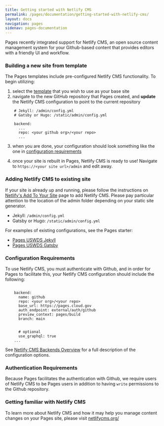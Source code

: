 ```yaml
---
title: Getting started with Netlify CMS
permalink: /pages/documentation/getting-started-with-netlify-cms/
layout: docs
navigation: pages
sidenav: pages-documentation
---
```


Pages recently integrated support for Netlify CMS, an open source content management system for your Github-based content that provides editors with a friendly UI and workflow.

### Building a new site from template
The Pages templates include pre-configured Netlify CMS functionality. To begin utilizing: 
1. select the [template]({{site.baseurl}}/pages/documentation/templates/) that you wish to use as your base site
2. navigate to the new GitHub repository that Pages created, and **update** the Netlify CMS configuration to point to the current repository

```
    # Jekyll: /admin/config.yml
    # Gatsby or Hugo: /static/admin/config.yml

    backend:
      ...
      repo: <your github org>/<your repo>
      ...
```
3. when you are done, your configuration should look something like the one in [configuration requirements](#configuration-requirements)

4. once your site is rebuilt in Pages, Netlify CMS is ready to use! Navigate to `https://<your site url>/admin` and edit away.

### Adding Netlify CMS to existing site
If your site is already up and running, please follow the instructions on [Netlify's Add To Your Site](https://www.netlifycms.org/docs/add-to-your-site/) page to add Netlify CMS. Please pay particular attention to the location of the admin folder depending on your static site generator.

- Jekyll: `/admin/config.yml`
- Gatsby or Hugo: `/static/admin/config.yml`

For examples of existing configurations, see the Pages starter:
- [Pages USWDS Jekyll](https://github.com/cloud-gov/pages-uswds-jekyll/blob/main/admin/config.yml)
- [Pages USWDS Gatsby](https://github.com/cloud-gov/pages-uswds-gatsby/blob/main/static/admin/config.yml)

### Configuration Requirements
To use Netlify CMS, you must authenticate with Github, and in order for Pages to facilitate this, your Netlify CMS configuration should include the following:

```
  
    backend:
      name: github
      repo: <your org>/<your repo>
      base_url: https://pages.cloud.gov
      auth_endpoint: external/auth/github
      preview_context: pages/build
      branch: main
      

      # optional
      use_graphql: true
    ...
```

See [Netlify CMS Backends Overview](https://www.netlifycms.org/docs/backends-overview) for a full description of the configuration options.

### Authentication Requirements
Because Pages facilitates the authentication with Github, we require users of Netlify CMS to be Pages users in addition to having `write` permissions to the Github repository.

### Getting familiar with Netlify CMS
To learn more about Netlify CMS and how it may help you manage content changes on your Pages site, please visit [netlifycms.org/](https://www.netlifycms.org/)
